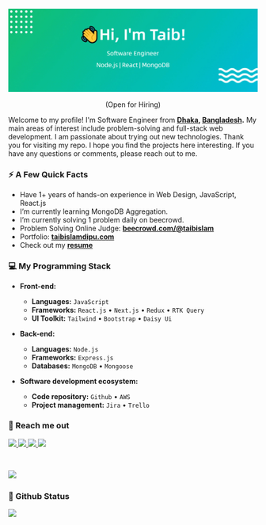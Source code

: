 ![Header](https://raw.githubusercontent.com/taibislamdipu/taibislamdipu/main/assets/github-profile-header.jpg)

<p align="center">(Open for Hiring)</p>

Welcome to my profile! I'm Software Engineer from **[Dhaka](https://en.wikipedia.org/wiki/Dhaka), [Bangladesh](https://en.wikipedia.org/wiki/Bangladesh).** My main areas of interest include problem-solving and full-stack web development. I am passionate about trying out new technologies. Thank you for visiting my repo. I hope you find the projects here interesting. If you have any questions or comments, please reach out to me.

### ⚡️ A Few Quick Facts

- Have 1+ years of hands-on experience in Web Design, JavaScript, React.js
- I’m currently learning MongoDB Aggregation.
- I’m currently solving 1 problem daily on beecrowd.
- Problem Solving Online Judge: **[beecrowd.com/@taibislam](https://www.beecrowd.com.br/judge/en/profile/834556)**
- Portfolio: **[taibislamdipu.com](https://taibislamdipu.netlify.app)**
- Check out my **[resume](https://drive.google.com/file/d/1zYMToXAO_OC6sUNnp5nM5LtBVq5r0fLU/view?usp=sharing)**

### 💻 My Programming Stack

- **Front-end:**

  - **Languages:** `JavaScript`
  - **Frameworks:** `React.js` • `Next.js` • `Redux` • `RTK Query`
  - **UI Toolkit:** `Tailwind` • `Bootstrap` • `Daisy Ui`

- **Back-end:**

  - **Languages:** `Node.js`
  - **Frameworks:** `Express.js`
  - **Databases:** `MongoDB` • `Mongoose`

- **Software development ecosystem:**

  - **Code repository:** `Github` • `AWS`
  - **Project management:** `Jira` • `Trello`

<!-- <p>
<img src="https://raw.githubusercontent.com/taibislamdipu/taibislamdipu/main/assets/icons/javaScript.png" alt="JavaScript"/>
<img src="https://raw.githubusercontent.com/taibislamdipu/taibislamdipu/main/assets/icons/node.png" alt="Node.js"/>
<img src="https://raw.githubusercontent.com/taibislamdipu/taibislamdipu/main/assets/icons/express.png" alt="Express.js"/>
<img src="https://raw.githubusercontent.com/taibislamdipu/taibislamdipu/main/assets/icons/mongodb.png" height="60" alt="MongoDB" />
<img src="https://raw.githubusercontent.com/taibislamdipu/taibislamdipu/main/assets/icons/mongoose.png" width="125" height="60"  alt="mongoose" />
<img src="https://raw.githubusercontent.com/taibislamdipu/taibislamdipu/main/assets/icons/postman.png" width="60" height="60" alt="Postman" />
<img src="https://raw.githubusercontent.com/taibislamdipu/taibislamdipu/main/assets/icons/jwt.png" width="125" height="60" alt="JWT" />
<img src="https://raw.githubusercontent.com/taibislamdipu/taibislamdipu/main/assets/icons/html.png" alt="HTML" />
<img src="https://raw.githubusercontent.com/taibislamdipu/taibislamdipu/main/assets/icons/css.png" alt="CSS" />
<img src="https://raw.githubusercontent.com/taibislamdipu/taibislamdipu/main/assets/icons/react.png" alt="React.js" />
<img src="https://raw.githubusercontent.com/taibislamdipu/taibislamdipu/main/assets/icons/redux.png" alt="Redux" />
<img src="https://raw.githubusercontent.com/taibislamdipu/taibislamdipu/main/assets/icons/tailwind.png" alt="TailwindCSS" />
<img src="https://raw.githubusercontent.com/taibislamdipu/taibislamdipu/main/assets/icons/bootstrap.png" alt="Bootstrap" />
</p> -->

<p align="left">
<a href="https://getbootstrap.com" target="_blank" rel="noreferrer">  </a>
</p>

### 👋 Reach me out

<p left="center">
<a href="https://www.linkedin.com/in/taibislamdipu">
  <img src="https://img.shields.io/badge/linkedin-%230077B5.svg?&style=for-the-badge&logo=linkedin&logoColor=white" height=25>
</a> 
<a href="https://www.facebook.com/taibislamdipu">
  <img src="https://img.shields.io/badge/Facebook-1877F2?style=for-the-badge&logo=facebook&logoColor=white" height=25>
</a>
<a href="https://medium.com/@taibislamdipu">
  <img src="https://img.shields.io/badge/medium-%231DA1F2.svg?&style=for-the-badge&logo=medium&logoColor=white" height=25>
</a> 
<a href="mailto:mailtaibislam@gmail.com">
  <img src="https://img.shields.io/badge/Gmail-D14836?style=for-the-badge&logo=gmail&logoColor=white" height=25>
</a>
</p>

<br/>
<!-- GitHub Profile Views Counter -->

![](https://komarev.com/ghpvc/?username=taibislamdipu)

### 🚀 Github Status

<a href="http://www.github.com/taibislamdipu"><img src="https://github-readme-streak-stats.herokuapp.com/?user=taibislamdipu&stroke=ffffff&background=1c1917&ring=0891b2&fire=0891b2&currStreakNum=ffffff&currStreakLabel=0891b2&sideNums=ffffff&sideLabels=ffffff&dates=ffffff&hide_border=true" /></a>
